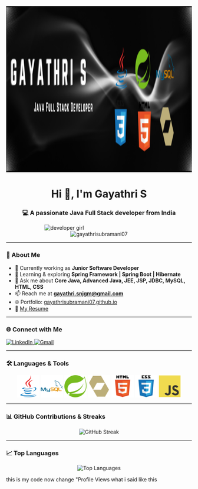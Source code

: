 <!-- Banner -->
<img src="https://github.com/gayathrisubramani07/gayathrisubramani07/blob/main/Gayathri%20s.png" alt="Banner" width="100%" height="450px">



<!-- Header -->
<h1 align="center">Hi 👋, I'm Gayathri S</h1>
<h3 align="center">💻 A passionate Java Full Stack developer from India</h3>

<!-- Right Side Image -->
<img align="right" alt="developer girl" width="400" src="https://i.pinimg.com/736x/0d/0d/ca/0d0dcab5f2a5ee77487ba0e9b4efbbbc.jpg">

<!-- Profile Views -->
<p align="center">
  <img src="https://komarev.com/ghpvc/?username=gayathrisubramani07&label=Profile%20Views&color=ff69b4&style=flat" alt="gayathrisubramani07" />
</p>

---

### 🚀 About Me  
- 🔭 Currently working as **Junior Software Developer**  
- 🌱 Learning & exploring **Spring Framework | Spring Boot | Hibernate**  
- 💬 Ask me about **Core Java, Advanced Java, JEE, JSP, JDBC, MySQL, HTML, CSS**  
- 📫 Reach me at **gayathri.snjgm@gmail.com**  
- 🌐 Portfolio: [gayathrisubramani07.github.io](https://gayathrisubramani07.github.io)  
- 📄 [My Resume](https://drive.google.com/file/d/1sGwix1ZbluInJFDch1TLv3vp1-np_EC4/view?usp=drivesdk)  

---

### 🌐 Connect with Me  
<p align="left">
  <a href="https://www.linkedin.com/in/gayathri-subramani-07a611240/" target="blank">
    <img src="https://img.shields.io/badge/LinkedIn-0A66C2?style=for-the-badge&logo=linkedin&logoColor=white" alt="LinkedIn"/>
  </a>
  <a href="mailto:gayathri.snjgm@gmail.com" target="blank">
    <img src="https://img.shields.io/badge/Gmail-D14836?style=for-the-badge&logo=gmail&logoColor=white" alt="Gmail"/>
  </a>
</p>

---

### 🛠️ Languages & Tools  
<p align="center">
  <img src="https://raw.githubusercontent.com/devicons/devicon/master/icons/java/java-original.svg" alt="Java" width="60" height="60"/>
  <img src="https://raw.githubusercontent.com/devicons/devicon/master/icons/mysql/mysql-original-wordmark.svg" alt="MySQL" width="60" height="60"/>
  <img src="https://raw.githubusercontent.com/devicons/devicon/master/icons/spring/spring-original.svg" alt="Spring" width="60" height="60"/>
  <img src="https://raw.githubusercontent.com/devicons/devicon/master/icons/hibernate/hibernate-plain.svg" alt="Hibernate" width="60" height="60"/>
  <img src="https://raw.githubusercontent.com/devicons/devicon/master/icons/html5/html5-original-wordmark.svg" alt="HTML" width="60" height="60"/>
  <img src="https://raw.githubusercontent.com/devicons/devicon/master/icons/css3/css3-original-wordmark.svg" alt="CSS" width="60" height="60"/>
  <img src="https://raw.githubusercontent.com/devicons/devicon/master/icons/javascript/javascript-original.svg" alt="JS" width="60" height="60"/>
</p>

---

### 📊 GitHub Contributions & Streaks  
<p align="center">
  <img src="https://github-readme-streak-stats.herokuapp.com/?user=gayathrisubramani07&theme=radical" alt="GitHub Streak"/>
</p>

---

### 📈 Top Languages  
<p align="center">
  <img src="https://github-readme-stats.vercel.app/api/top-langs/?username=gayathrisubramani07&layout=compact&theme=radical" alt="Top Languages"/>
</p> this is my code now change "Profile Views what i said like this 
